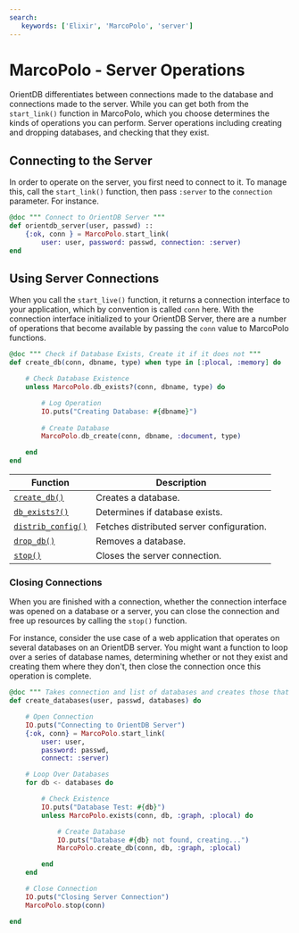 ```yaml
---
search:
   keywords: ['Elixir', 'MarcoPolo', 'server']
---
```


# MarcoPolo - Server Operations

OrientDB differentiates between connections made to the database and connections made to the server.  While you can get both from the `start_link()` function in MarcoPolo, which you choose determines the kinds of operations you can perform.  Server operations including creating and dropping databases, and checking that they exist.

## Connecting to the Server

In order to operate on the server, you first need to connect to it.  To manage this, call the `start_link()` function, then pass `:server` to the `connection` parameter.  For instance. 

```elixir
@doc """ Connect to OrientDB Server """
def orientdb_server(user, passwd) ::
	{:ok, conn } = MarcoPolo.start_link(
		user: user, password: passwd, connection: :server)
end
```


## Using Server Connections

When you call the `start_live()` function, it returns a connection interface to your application, which by convention is called `conn` here.  With the connection interface initialized to your OrientDB Server, there are a number of operations that become available by passing the `conn` value to MarcoPolo functions.

```elixir
@doc """ Check if Database Exists, Create it if it does not """
def create_db(conn, dbname, type) when type in [:plocal, :memory] do

	# Check Database Existence
	unless MarcoPolo.db_exists?(conn, dbname, type) do

		# Log Operation
		IO.puts("Creating Database: #{dbname}")
		
		# Create Database
		MarcoPolo.db_create(conn, dbname, :document, type)

	end
end 
```



| Function | Description |
|---|---|
| [`create_db()`](MarcoPolo-create_db.md) | Creates a database. |
| [`db_exists?()`](MarcoPolo-db-exists.md) | Determines if database exists. |
| [`distrib_config()`](MarcoPolo-distrib-config.md) | Fetches distributed server configuration. |
| [`drop_db()`](MarcoPolo-drop-db.md) | Removes a database. |
| [`stop()`](#closing-connections) | Closes the server connection. |

### Closing Connections

When you are finished with a connection, whether the connection interface was opened on a database or a server, you can close the connection and free up resources by calling the `stop()` function.

For instance, consider the use case of a web application that operates on several databases on an OrientDB server.  You might want a function to loop over a series of database names, determining whether or not they exist and creating them where they don't, then close the connection once this operation is complete.

```elixir
@doc """ Takes connection and list of databases and creates those that don't exist. """
def create_databases(user, passwd, databases) do

	# Open Connection
	IO.puts("Connecting to OrientDB Server")
	{:ok, conn} = MarcoPolo.start_link(
		user: user,
		password: passwd,
		connect: :server)

	# Loop Over Databases
	for db <- databases do

		# Check Existence
		IO.puts("Database Test: #{db}")
		unless MarcoPolo.exists(conn, db, :graph, :plocal) do

			# Create Database
			IO.puts("Database #{db} not found, creating...")
			MarcoPolo.create_db(conn, db, :graph, :plocal)

		end
	end

	# Close Connection
	IO.puts("Closing Server Connection")
	MarcoPolo.stop(conn)

end
```
